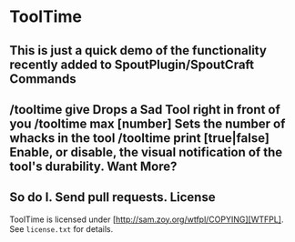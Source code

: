 ToolTime
========
This is just a quick demo of the functionality recently added to SpoutPlugin/SpoutCraft
Commands
--------
**/tooltime give** Drops a Sad Tool right in front of you
**/tooltime max [number]** Sets the number of whacks in the tool
**/tooltime print [true|false]** Enable, or disable, the visual notification of the tool's durability.
Want More?
----------
So do I. Send pull requests.
License
-------
ToolTime is licensed under [http://sam.zoy.org/wtfpl/COPYING][WTFPL]. See `license.txt` for details.

